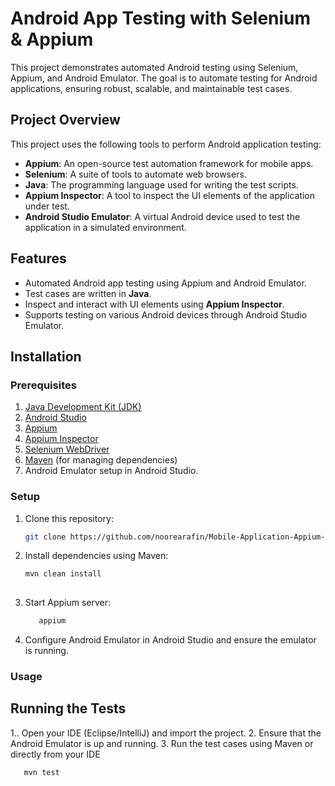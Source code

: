 # Android App Testing with Selenium & Appium

This project demonstrates automated Android testing using Selenium, Appium, and Android Emulator. The goal is to automate testing for Android applications, ensuring robust, scalable, and maintainable test cases.

## Project Overview

This project uses the following tools to perform Android application testing:
- **Appium**: An open-source test automation framework for mobile apps.
- **Selenium**: A suite of tools to automate web browsers.
- **Java**: The programming language used for writing the test scripts.
- **Appium Inspector**: A tool to inspect the UI elements of the application under test.
- **Android Studio Emulator**: A virtual Android device used to test the application in a simulated environment.

## Features
- Automated Android app testing using Appium and Android Emulator.
- Test cases are written in **Java**.
- Inspect and interact with UI elements using **Appium Inspector**.
- Supports testing on various Android devices through Android Studio Emulator.

## Installation

### Prerequisites
1. [Java Development Kit (JDK)](https://www.oracle.com/java/technologies/javase-jdk11-downloads.html)
2. [Android Studio](https://developer.android.com/studio)
3. [Appium](https://appium.io/)
4. [Appium Inspector](https://github.com/appium/appium-inspector)
5. [Selenium WebDriver](https://www.selenium.dev/documentation/webdriver/)
6. [Maven](https://maven.apache.org/) (for managing dependencies)
7. Android Emulator setup in Android Studio.

### Setup
1. Clone this repository:
   ```bash
   git clone https://github.com/noorearafin/Mobile-Application-Appium-POM-ExtendReport.git

2. Install dependencies using Maven:
   ```bash
   mvn clean install
      
3. Start Appium server:
   ```bash
      appium
4. Configure Android Emulator in Android Studio and ensure the emulator is running.
### Usage
## Running the Tests
1.. Open your IDE (Eclipse/IntelliJ) and import the project.
2. Ensure that the Android Emulator is up and running.
3. Run the test cases using Maven or directly from your IDE
   ```bash
      mvn test

